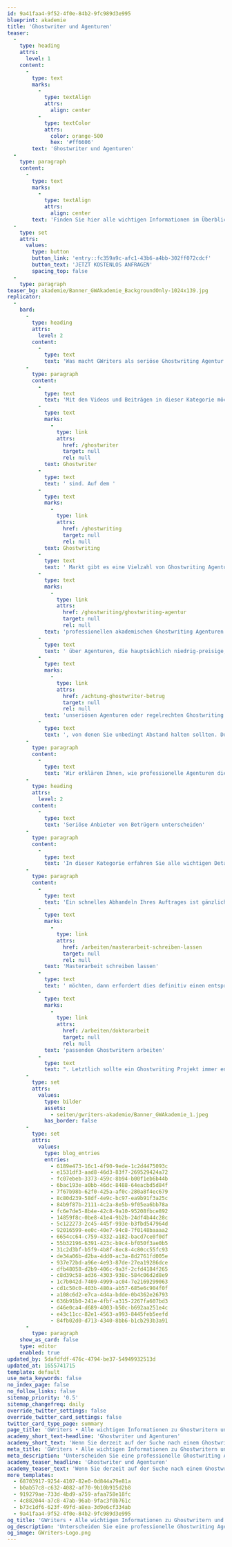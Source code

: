 ```yaml
---
id: 9a41faa4-9f52-4f0e-84b2-9fc989d3e995
blueprint: akademie
title: 'Ghostwriter und Agenturen'
teaser:
  -
    type: heading
    attrs:
      level: 1
    content:
      -
        type: text
        marks:
          -
            type: textAlign
            attrs:
              align: center
          -
            type: textColor
            attrs:
              color: orange-500
              hex: '#ff6606'
        text: 'Ghostwriter und Agenturen'
  -
    type: paragraph
    content:
      -
        type: text
        marks:
          -
            type: textAlign
            attrs:
              align: center
        text: 'Finden Sie hier alle wichtigen Informationen im Überblick. Benötigen Sie weitere Unterstützung?'
  -
    type: set
    attrs:
      values:
        type: button
        button_link: 'entry::fc359a9c-afc1-43b6-a4bb-302ff072cdcf'
        button_text: 'JETZT KOSTENLOS ANFRAGEN'
        spacing_top: false
  -
    type: paragraph
teaser_bg: akademie/Banner_GWAkademie_BackgroundOnly-1024x139.jpg
replicator:
  -
    bard:
      -
        type: heading
        attrs:
          level: 2
        content:
          -
            type: text
            text: 'Was macht GWriters als seriöse Ghostwriting Agentur aus?'
      -
        type: paragraph
        content:
          -
            type: text
            text: 'Mit den Videos und Beiträgen in dieser Kategorie möchten wir uns an alle richten, die derzeit auf der Suche nach einem '
          -
            type: text
            marks:
              -
                type: link
                attrs:
                  href: /ghostwriter
                  target: null
                  rel: null
            text: Ghostwriter
          -
            type: text
            text: ' sind. Auf dem '
          -
            type: text
            marks:
              -
                type: link
                attrs:
                  href: /ghostwriting
                  target: null
                  rel: null
            text: Ghostwriting
          -
            type: text
            text: ' Markt gibt es eine Vielzahl von Ghostwriting Agenturen, die sich hinsichtlich der Service- und Leistungsqualität stark unterscheiden. Das Spektrum reicht hier von '
          -
            type: text
            marks:
              -
                type: link
                attrs:
                  href: /ghostwriting/ghostwriting-agentur
                  target: null
                  rel: null
            text: 'professionellen akademischen Ghostwriting Agenturen'
          -
            type: text
            text: ' über Agenturen, die hauptsächlich niedrig-preisige, studentische Ghostwriter vermitteln, bis hin zu '
          -
            type: text
            marks:
              -
                type: link
                attrs:
                  href: /achtung-ghostwriter-betrug
                  target: null
                  rel: null
            text: 'unseriösen Agenturen oder regelrechten Ghostwriting Betrügern'
          -
            type: text
            text: ', von denen Sie unbedingt Abstand halten sollten. Durch unsere Wissenssammlungen bekommen Sie ein gutes Gespür dafür, welche Faktoren für eine seriöse Ghostwriter Agentur sprechen und welchen Agenturen Sie vertrauen könnten. Denn Vertrauen ist im Ghostwriting das essentiell, damit Sie während jeder Phase Ihres Projekts ein gutes Gefühl haben können.'
      -
        type: paragraph
        content:
          -
            type: text
            text: 'Wir erklären Ihnen, wie professionelle Agenturen die Qualifikationen und Vertrauenswürdigkeit ihrer Ghostwriter überprüfen und sicherstellen, wie Ihre Projekte bearbeiten werden und wie bei solchen Agenturen die Qualität gesichert wird. So sollten Sie sich beispielsweise vor Agenturen hüten, bei denen für persönlichen Telefonsupport, Teillieferungen, Plagiatsprüfungen oder für die Auswahl eines "Top-Autors" o.ä. ein zusätzlicher Aufpreis verlangt wird. Bei seriösen Agenturen sind diese Services immer inklusive und jeder Autor ist ein "Top-Autor". Des Weiteren sollten Sie bei einer seriösen Agentur genau wissen, mit wem Sie es zu tun haben. Wenn Agenturen ihren Unternehmenssitz verschleiern und unseriöse oder undurchsichtige Angaben zu Personen machen, dann hat dies sicher einen Grund.'
      -
        type: heading
        attrs:
          level: 2
        content:
          -
            type: text
            text: 'Seriöse Anbieter von Betrügern unterscheiden'
      -
        type: paragraph
        content:
          -
            type: text
            text: 'In dieser Kategorie erfahren Sie alle wichtigen Details zum Kundenservice einer seriösen Ghostwriting Agentur. Unser Infomaterial lässt Sie hinter die Kulissen einer Ghostwriter Agenturen blicken und verrät Ihnen mehr über deren Geschäftsprozesse und Serviceleistungen, sowie über die einzelnen Faktoren, die Sie eine professionelle Ghostwriting Agentur erkennen lassen.'
      -
        type: paragraph
        content:
          -
            type: text
            text: 'Ein schnelles Abhandeln Ihres Auftrages ist gänzlich nicht Sinn der Qualität. Wenn Sie beispielsweise eine Mustervorlage für eine '
          -
            type: text
            marks:
              -
                type: link
                attrs:
                  href: /arbeiten/masterarbeit-schreiben-lassen
                  target: null
                  rel: null
            text: 'Masterarbeit schreiben lassen'
          -
            type: text
            text: ' möchten, dann erfordert dies definitiv einen entsprechenden Zeitrahmen, um die wissenschaftliche Qualität und die Plagiatsfreiheit sicherzustellen. Eine kompetente Ghostwriter Agentur sollte Sie zudem in Ihrem eigenen Vorhaben strukturiert, fachlich fundiert und mit Engagement unterstützen und Hand in Hand mit '
          -
            type: text
            marks:
              -
                type: link
                attrs:
                  href: /arbeiten/doktorarbeit
                  target: null
                  rel: null
            text: 'passenden Ghostwritern arbeiten'
          -
            type: text
            text: ". Letztlich sollte ein Ghostwriting Projekt immer entsprechend geplant werden, inklusive eines gut strukturierten Kostenvoranschlags, der keinen Spielraum für spätere Zusatzkosten lässt. Eine Zahlungsaufforderung vor der Prüfung Ihres Projekt oder bereits beim Absenden Ihrer Anfrage sollten immer ein Warnzeichen für Sie sein. Solche Anbieter haben es auf die schnelle Abwicklung der Zahlung abgesehen und verschwinden im schlimmsten Fall mit Ihrem Geld.\_"
      -
        type: set
        attrs:
          values:
            type: bilder
            assets:
              - seiten/gwriters-akademie/Banner_GWAkademie_1.jpeg
            has_border: false
      -
        type: set
        attrs:
          values:
            type: blog_entries
            entries:
              - 6189e473-16c1-4f90-9ede-1c2d4475093c
              - e1531df3-aad8-46d3-83f7-269529424a72
              - fc07ebeb-3373-459c-8b94-b00f1eb6b44b
              - 6bac193e-a0bb-46dc-8488-64eacbd5d84f
              - 7f67b98b-62f0-425a-af0c-280a8f4ec679
              - 8c80d239-58df-4e9c-bc97-ea9b91f3a25c
              - 84b9f87b-2111-4c2a-8e5b-9f05ea6bb78a
              - fc6e7de5-8b4e-42c8-9a10-95208fbce892
              - 14859f8c-0be8-41e4-9b2b-24df4b44c28c
              - 5c122273-2c45-445f-993e-b3fbd547964d
              - 92016599-ee0c-40e7-94c8-7f0148baaaa2
              - 6654cc64-c759-4332-a182-bacd7ce0f0df
              - 55b32196-6391-423c-b9c4-bf050f3ae0b5
              - 31c2d3bf-b5f9-4b8f-8ec8-4c80cc55fc93
              - de34a06b-d2ba-4dd0-ac3a-8d2761fd005e
              - 937e72bd-a96e-4e93-87de-27ea19286dce
              - dfb48058-d2b9-406c-9a3f-2cfd4184f265
              - c8d39c58-ad36-4303-938c-584c06d2d8e9
              - 1c7b042d-7409-4999-ac04-7e2169299063
              - cd1c50c0-403b-480a-ab57-685e6c904f0f
              - a108c6d2-e7ca-4d4a-bdde-0b4362e26793
              - 636b91b0-241e-4fbf-a315-2267fa607bd3
              - d46e0ca4-d689-4003-b50c-b692aa251e4c
              - e43c11cc-82e1-4563-a993-8445feb5eefd
              - 84fb02d0-d713-4340-8bb6-b1cb293b3a91
      -
        type: paragraph
    show_as_card: false
    type: editor
    enabled: true
updated_by: 5dafdfdf-476c-4794-be37-54949932513d
updated_at: 1655741715
template: default
use_meta_keywords: false
no_index_page: false
no_follow_links: false
sitemap_priority: '0.5'
sitemap_changefreq: daily
override_twitter_settings: false
override_twitter_card_settings: false
twitter_card_type_page: summary
page_title: 'GWriters • Alle wichtigen Informationen zu Ghostwritern und Agenturen'
academy_short_text-headline: 'Ghostwriter und Agenturen'
academy_short_text: 'Wenn Sie derzeit auf der Suche nach einem Ghostwriter sind, dann helfen Ihnen unsere folgenden Informationen sicherlich weiter bei Ihrer Suche. Durch unsere Informationssammlungen bekommen Sie ein gutes Gespür dafür, welche Faktoren für eine seriöse akademische Ghostwriter-Agentur sprechen.'
meta_title: 'GWriters • Alle wichtigen Informationen zu Ghostwritern und Agenturen'
meta_description: 'Unterscheiden Sie eine professionelle Ghostwriting Agentur von unseriösen Ghostwritern und Hobbyschreibern. Vertrauen Sie auf Experten!'
academy_teaser_headline: 'Ghostwriter und Agenturen'
academy_teaser_text: 'Wenn Sie derzeit auf der Suche nach einem Ghostwriter sind, dann helfen Ihnen unsere folgenden Informationen sicherlich weiter bei Ihrer Suche. Durch unsere Informationssammlungen bekommen Sie ein gutes Gespür dafür, welche Faktoren für eine seriöse akademische Ghostwriter-Agentur sprechen.'
more_templates:
  - 68703917-9254-4107-82e0-0d844a79e81a
  - b0ab57c8-c632-4082-af70-9b10b915d2b8
  - 919279ae-733d-4bd9-a759-afaa758e18fc
  - 4c882044-a7c8-47ab-96ab-9fac3f0b761c
  - b73c1df6-623f-49fd-a8ea-3d9e6cf334ab
  - 9a41faa4-9f52-4f0e-84b2-9fc989d3e995
og_title: 'GWriters • Alle wichtigen Informationen zu Ghostwritern und Agenturen'
og_description: 'Unterscheiden Sie eine professionelle Ghostwriting Agentur von unseriösen Ghostwritern und Hobbyschreibern. Vertrauen Sie auf Experten!'
og_image: GWriters-Logo.png
---
```

